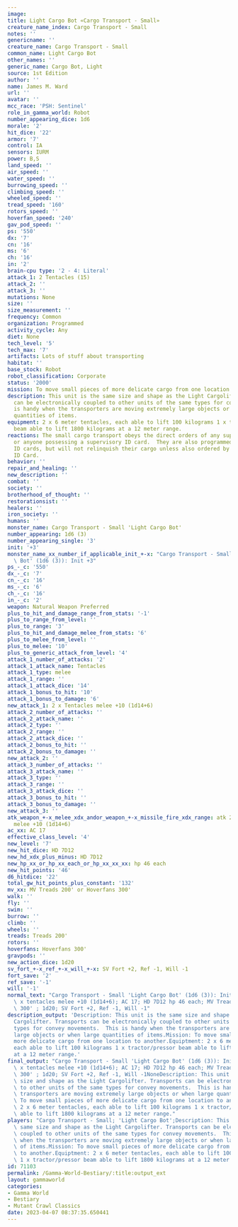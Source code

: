 ```yaml
---
image:
title: Light Cargo Bot «Cargo Transport - Small»
creature_name_index: Cargo Transport - Small
notes: ''
genericname: ''
creature_name: Cargo Transport - Small
common_name: Light Cargo Bot
other_names: ''
generic_name: Cargo Bot, Light
source: 1st Edition
author: ''
name: James M. Ward
url: ''
avatar: ''
mcc_race: 'PSH: Sentinel'
role_in_gamma_world: Robot
number_appearing_dice: 1d6
morale: '2'
hit_dice: '22'
armor: '7'
control: IA
sensors: IURM
power: B,S
land_speed: ''
air_speed: ''
water_speed: ''
burrowing_speed: ''
climbing_speed: ''
wheeled_speed: ''
tread_speed: '160'
rotors_speed: ''
hoverfan_speed: '240'
gav_pod_speed: ''
ps: '550'
dx: '7'
cn: '16'
ms: '6'
ch: '16'
in: '2'
brain-cpu type: '2 - 4: Literal'
attack_1: 2 Tentacles (15)
attack_2: ''
attack_3: ''
mutations: None
size: ''
size_measurement: ''
frequency: Common
organization: Programmed
activity_cycle: Any
diet: None
tech_level: '5'
tech_max: '7'
artifacts: Lots of stuff about transporting
habitat: ''
base_stock: Robot
robot_classification: Corporate
status: '2000'
mission: To move small pieces of more delicate cargo from one location to another.
description: This unit is the same size and shape as the Light Cargolifter. Transports
  can be electronically coupled to other units of the same types for convey movements.  This
  is handy when the transporters are moving extremely large objects or when large
  quantities of items.
equipment: 2 x 6 meter tentacles, each able to lift 100 kilograms 1 x tractor/pressor
  beam able to lift 1800 kilograms at a 12 meter range.
reactions: The small cargo transport obeys the direct orders of any supervisory borg,
  or anyone possessing a supervisory ID card.  They are also programmed to obey Civil
  ID cards, but will not relinquish their cargo unless also ordered by a supervisory
  ID Card.
behavior: ''
repair_and_healing: ''
new_description: ''
combat: ''
society: ''
brotherhood_of_thought: ''
restorationsist: ''
healers: ''
iron_society: ''
humans: ''
monster_name: Cargo Transport - Small 'Light Cargo Bot'
number_appearing: 1d6 (3)
number_appearing_single: '3'
init: '+3'
monster_name_xx_number_if_applicable_init_+-x: "Cargo Transport - Small 'Light Cargo\
  \ Bot' (1d6 (3)): Init +3"
ps_-_c: '550'
dx_-_c: '7'
cn_-_c: '16'
ms_-_c: '6'
ch_-_c: '16'
in_-_c: '2'
weapon: Natural Weapon Preferred
plus_to_hit_and_damage_range_from_stats: '-1'
plus_to_range_from_level: ''
plus_to_range: '3'
plus_to_hit_and_damage_melee_from_stats: '6'
plus_to_melee_from_level: ''
plus_to_melee: '10'
plus_to_generic_attack_from_level: '4'
attack_1_number_of_attacks: '2'
attack_1_attack_name: Tentacles
attack_1_type: melee
attack_1_range: ''
attack_1_attack_dice: '14'
attack_1_bonus_to_hit: '10'
attack_1_bonus_to_damage: '6'
new_attack_1: 2 x Tentacles melee +10 (1d14+6)
attack_2_number_of_attacks: ''
attack_2_attack_name: ''
attack_2_type: ''
attack_2_range: ''
attack_2_attack_dice: ''
attack_2_bonus_to_hit: ''
attack_2_bonus_to_damage: ''
new_attack_2: ''
attack_3_number_of_attacks: ''
attack_3_attack_name: ''
attack_3_type: ''
attack_3_range: ''
attack_3_attack_dice: ''
attack_3_bonus_to_hit: ''
attack_3_bonus_to_damage: ''
new_attack_3: ''
atk_weapon_+-x_melee_xdx_andor_weapon_+-x_missile_fire_xdx_range: atk 2 x tentacles
  melee +10 (1d14+6)
ac_xx: AC 17
effective_class_level: '4'
new_level: '7'
new_hit_dice: HD 7D12
new_hd_xdx_plus_minus: HD 7D12
new_hp_xx_or_hp_xx_each_or_hp_xx_xx_xx: hp 46 each
new_hit_points: '46'
d6_hitdice: '22'
total_gw_hit_points_plus_constant: '132'
mv_xx: MV Treads 200' or Hoverfans 300'
walk: ''
fly: ''
swim: ''
burrow: ''
climb: ''
wheels: ''
treads: Treads 200'
rotors: ''
hoverfans: Hoverfans 300'
gravpods: ''
new_action_dice: 1d20
sv_fort_+-x_ref_+-x_will_+-x: SV Fort +2, Ref -1, Will -1
fort_save: '2'
ref_save: '-1'
will: '-1'
normal_text: "Cargo Transport - Small 'Light Cargo Bot' (1d6 (3)): Init +3; atk 2\
  \ x tentacles melee +10 (1d14+6); AC 17; HD 7D12 hp 46 each; MV Treads 200' or Hoverfans\
  \ 300' ; 1d20; SV Fort +2, Ref -1, Will -1"
description_output: 'Description: This unit is the same size and shape as the Light
  Cargolifter. Transports can be electronically coupled to other units of the same
  types for convey movements.  This is handy when the transporters are moving extremely
  large objects or when large quantities of items.Mission: To move small pieces of
  more delicate cargo from one location to another.Equiptment: 2 x 6 meter tentacles,
  each able to lift 100 kilograms 1 x tractor/pressor beam able to lift 1800 kilograms
  at a 12 meter range.'
final_output: "Cargo Transport - Small 'Light Cargo Bot' (1d6 (3)): Init +3; atk 2\
  \ x tentacles melee +10 (1d14+6); AC 17; HD 7D12 hp 46 each; MV Treads 200' or Hoverfans\
  \ 300' ; 1d20; SV Fort +2, Ref -1, Will -1NoneDescription: This unit is the same\
  \ size and shape as the Light Cargolifter. Transports can be electronically coupled\
  \ to other units of the same types for convey movements.  This is handy when the\
  \ transporters are moving extremely large objects or when large quantities of items.Mission:\
  \ To move small pieces of more delicate cargo from one location to another.Equiptment:\
  \ 2 x 6 meter tentacles, each able to lift 100 kilograms 1 x tractor/pressor beam\
  \ able to lift 1800 kilograms at a 12 meter range."
players: "Cargo Transport - Small; 'Light Cargo Bot';Description: This unit is the\
  \ same size and shape as the Light Cargolifter. Transports can be electronically\
  \ coupled to other units of the same types for convey movements.  This is handy\
  \ when the transporters are moving extremely large objects or when large quantities\
  \ of items.Mission: To move small pieces of more delicate cargo from one location\
  \ to another.Equiptment: 2 x 6 meter tentacles, each able to lift 100 kilograms\
  \ 1 x tractor/pressor beam able to lift 1800 kilograms at a 12 meter range.|"
id: 71103
permalink: /Gamma-World-Bestiary/:title:output_ext
layout: gammaworld
categories:
- Gamma World
- Bestiary
- Mutant Crawl Classics
date: 2023-04-07 08:37:35.650441
---
```

